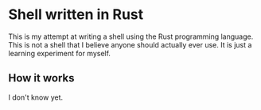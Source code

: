 # Shell written in Rust

This is my attempt at writing a shell using the Rust programming language. This is not a shell that I believe anyone should actually ever use. It is just a learning experiment for myself.

## How it works

I don't know yet.
